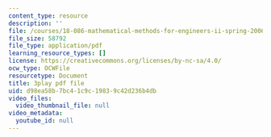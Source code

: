```yaml
---
content_type: resource
description: ''
file: /courses/18-086-mathematical-methods-for-engineers-ii-spring-2006/d98ea58b7bc41c9c19839c42d236b4db_xzUOJ-uQ8F0.pdf
file_size: 58792
file_type: application/pdf
learning_resource_types: []
license: https://creativecommons.org/licenses/by-nc-sa/4.0/
ocw_type: OCWFile
resourcetype: Document
title: 3play pdf file
uid: d98ea58b-7bc4-1c9c-1983-9c42d236b4db
video_files:
  video_thumbnail_file: null
video_metadata:
  youtube_id: null
---
```

